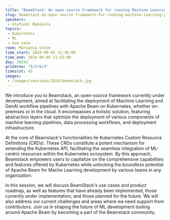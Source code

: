 ```yaml
---
title: "BeamStack: An open source Framework for running Machine Learning Pipelines with Apache Beam"
slug: beamstack-an-open-source-framework-for-running-machine-learning-pipelines-with-apache-beam
speakers:
 - Olufunbi Babalola
topics:
 - Kubernetes
 - ML
 - Use case
room: Mariposa Grove
time_start: 2024-09-05 11:30:00
time_end: 2024-09-05 11:55:00
day: 20242
gridarea: "5/2/6/3"
timeslot: 43
images:
 - /images/sessions/2024/beamstack.jpg 
---
```


We introduce you to Beamstack, an open-source framework currently under development, aimed at facilitating the deployment of Machine Learning and GenAI workflow pipelines with Apache Beam on Kubernetes, whether on-premises or in the cloud. It encompasses a holistic solution, featuring abstraction layers that optimize the deployment of various components of machine learning pipelines, data processing workflows, and deployment infrastructure.

At the core of Beamstack's functionalities lie Kubernetes Custom Resource Definitions (CRDs). These CRDs constitute a potent mechanism for extending the Kubernetes API, facilitating the seamless integration of ML-centric resources within the Kubernetes ecosystem. By this approach, Beamstack empowers users to capitalize on the comprehensive capabilities and features offered by Kubernetes while unlocking the boundless potential of Apache Beam for Mache Learning development by various teams in any organization.

In this session, we will discuss BeamStack's use cases and product roadmap, as well as features that have already been implemented, those currently under implementation, and those planned for the future. We will also address our current challenges and areas where we need support from contributors. Join us in shaping the future of ML development tooling around Apache Beam by becoming a part of the Beamstack community.